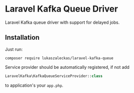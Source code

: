 # Laravel Kafka Queue Driver

Laravel Kafka queue driver with support for delayed jobs.

## Installation

Just run:

```
composer require lukaszaleckas/laravel-kafka-queue
```

Service provider should be automatically registered, if not add

```php
LaravelKafka\KafkaQueueServiceProvider::class
```

to application's your `app.php`.